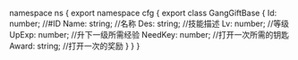 namespace ns {
	export namespace cfg {
		export class GangGiftBase {
			Id: number;		//#ID
			Name: string;		//名称
			Des: string;		//技能描述
			Lv: number;		//等级
			UpExp: number;		//升下一级所需经验
			NeedKey: number;		//打开一次所需的钥匙
			Award: string;		//打开一次的奖励
		}
	}
}